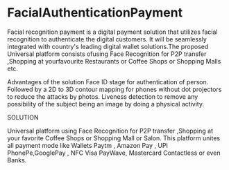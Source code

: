 # FacialAuthenticationPayment


Facial recognition payment is a digital payment solution that utilizes facial recognition to authenticate the digital customers. It will be seamlessly integrated with country's leading digital wallet solutions.The proposed Universal platform consists ofusing Face Recognition for P2P transfer ,Shopping  at yourfavourite Restaurants or  Coffee Shops or Shopping Malls etc.

Advantages of the solution
Face ID stage for authentication of person.
Followed by a 2D to 3D contour mapping for phones without dot projectors to reduce the attacks by photos.
Liveness detection to remove any possibility of the subject being an image by doing a physical activity.



SOLUTION

Universal platform using Face Recognition for P2P transfer ,Shopping  at your favorite Coffee Shops or Shopping Mall or Salon. This platform unites all payment mode like Wallets Paytm , Amazon Pay , UPI PhonePe,GooglePay , NFC Visa PayWave, Mastercard Contactless or even Banks.
